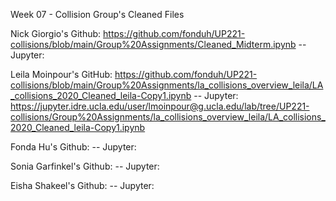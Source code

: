 Week 07 - Collision Group's Cleaned Files

Nick Giorgio's Github: https://github.com/fonduh/UP221-collisions/blob/main/Group%20Assignments/Cleaned_Midterm.ipynb
-- Jupyter:

Leila Moinpour's GitHub: https://github.com/fonduh/UP221-collisions/blob/main/Group%20Assignments/la_collisions_overview_leila/LA_collisions_2020_Cleaned_leila-Copy1.ipynb
-- Jupyter: https://jupyter.idre.ucla.edu/user/lmoinpour@g.ucla.edu/lab/tree/UP221-collisions/Group%20Assignments/la_collisions_overview_leila/LA_collisions_2020_Cleaned_leila-Copy1.ipynb

Fonda Hu's Github: 
-- Jupyter:

Sonia Garfinkel's Github:
-- Jupyter:

Eisha Shakeel's Github: 
-- Jupyter:
